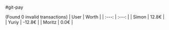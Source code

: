#git-pay

(Found 0 invalid transactions)
| User | Worth |
| :---: | :---: |
| Simon | 12.8€ |
| Yuriy | -12.8€ |
| Moritz | 0.0€ |
